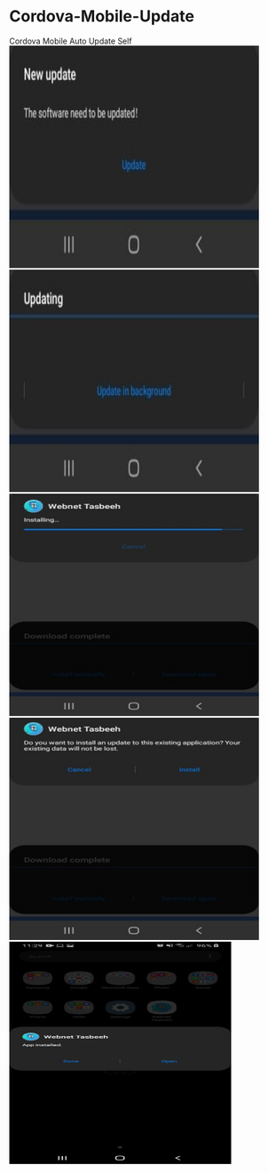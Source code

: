 # Cordova-Mobile-Update
Cordova Mobile Auto Update Self<Br>
<img src="img/newupdate.jpg" width="450" height="400"><img src="img/updating.jpg" width="450" height="400">
<br>
<img src="img/download_complete_installing.jpg" width="450" height="400"><img src="img/download_complete_install.jpg" width="450" height="400">
 <br>
<img src="img/open app.jpg" width="400" height="400">
